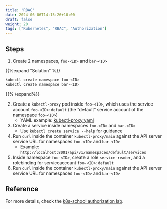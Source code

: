 ```yaml
---
title: 'RBAC'
date: 2024-06-06T14:15:26+10:00
draft: false
weight: 20
tags: ["Kubernetes", "RBAC", "Authorization"]
---
```


## Steps

1. Create 2 namespaces, `foo-<ID>` and `bar-<ID>`

{{%expand "Solution" %}}
```bash
kubectl create namespace foo-<ID>
kubectl create namespace bar-<ID>
```
{{% /expand%}}

2. Create a `kubectl-proxy` pod inside `foo-<ID>`, which uses the service account `foo-<ID>:default` (the “default” service account of the namespace `foo-<ID>`)
    - YAML example: [kubectl-proxy.yaml](https://raw.githubusercontent.com/k8s-school/k8s-advanced/master/labs/2_authorization/kubectl-proxy.yaml)
3. Create a service inside namespaces `foo-<ID>` and `bar-<ID>`
    - Use `kubectl create service --help` for guidance
4. Run `curl` inside the container `kubectl-proxy/main` against the API server service URL for namespaces `foo-<ID>` and `bar-<ID>`
    - Example: `http://localhost:8001/api/v1/namespaces/default/services`
5. Inside namespace `foo-<ID>`, create a role `service-reader`, and a rolebinding for serviceaccount `foo-<ID>:default`
6. Run `curl` inside the container `kubectl-proxy/main` against the API server service URL for namespaces `foo-<ID>` and `bar-<ID>`

## Reference
For more details, check the [k8s-school authorization lab](https://github.com/k8s-school/k8s-advanced/tree/master/labs/2_authorization).
